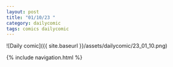 ```yaml
---
layout: post
title: "01/10/23 "
category: dailycomic
tags: comics dailycomic
---
```

![Daily comic]({{ site.baseurl }}/assets/dailycomic/23_01_10.png)

{% include navigation.html %}
